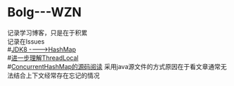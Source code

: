 # Bolg---WZN
记录学习博客，只是在于积累<br/>
记录在Issues<br/>
#<a href="https://github.com/MrWangZN/Bolg------ByWZN/issues/1">JDK8 ---->HashMap</a> <br/>
#<a href="https://github.com/MrWangZN/Bolg------ByWZN/issues/2">进一步理解ThreadLocal</a> <br/>
#<a href="https://github.com/MrWangZN/Bolg------ByWZN/blob/main/read/ConcurrentHashMap.java">ConcurrentHashMap的源码阅读</a> 采用java源文件的方式原因在于看文章通常无法结合上下文经常存在忘记的情况<br/>
